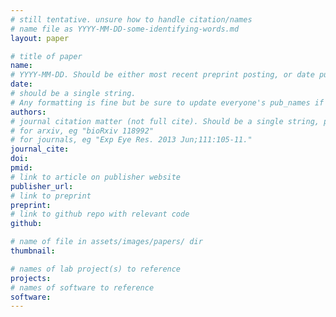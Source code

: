 ```yaml
---
# still tentative. unsure how to handle citation/names
# name file as YYYY-MM-DD-some-identifying-words.md
layout: paper

# title of paper
name:
# YYYY-MM-DD. Should be either most recent preprint posting, or date published.
date:
# should be a single string.
# Any formatting is fine but be sure to update everyone's pub_names if needed
authors:
# journal citation matter (not full cite). Should be a single string, probably has to be quoted.
# for arxiv, eg "bioRxiv 118992"
# for journals, eg "Exp Eye Res. 2013 Jun;111:105-11."
journal_cite:
doi:
pmid:
# link to article on publisher website
publisher_url:
# link to preprint
preprint:
# link to github repo with relevant code
github:

# name of file in assets/images/papers/ dir
thumbnail:

# names of lab project(s) to reference
projects:
# names of software to reference
software:
---
```

